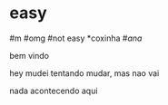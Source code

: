 # easy
#m
#omg
#not easy
*coxinha
#*ana*

bem vindo

 hey mudei
 tentando mudar, mas nao vai
 
 
 nada acontecendo
 aqui